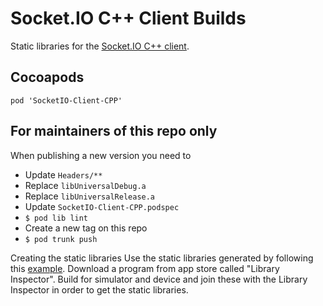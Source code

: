 # Socket.IO C++ Client Builds

Static libraries for the [Socket.IO C++ client](https://github.com/socketio/socket.io-client-cpp). 

## Cocoapods

`pod 'SocketIO-Client-CPP'`

## For maintainers of this repo only

When publishing a new version you need to
- Update `Headers/**`
- Replace `libUniversalDebug.a`
- Replace `libUniversalRelease.a`
- Update `SocketIO-Client-CPP.podspec`
- `$ pod lib lint`
- Create a new tag on this repo
- `$ pod trunk push`

Creating the static libraries
Use the static libraries generated by following this [example](https://github.com/socketio/socket.io-client-cpp/tree/master/examples/iOS).
Download a program from app store called "Library Inspector".
Build for simulator and device and join these with the Library Inspector in order to get the static libraries.
